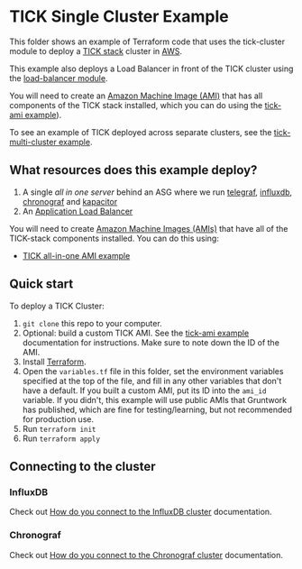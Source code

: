 # TICK Single Cluster Example

This folder shows an example of Terraform code that uses the
tick-cluster
module to deploy a [TICK stack](https://www.influxdata.com/time-series-platform/) cluster in [AWS](https://aws.amazon.com/).

This example also deploys a Load Balancer in front of the TICK cluster using the [load-balancer
module](https://github.com/gruntwork-io/terraform-aws-influx/tree/master/modules/load-balancer).

You will need to create an [Amazon Machine Image (AMI)](http://docs.aws.amazon.com/AWSEC2/latest/UserGuide/AMIs.html) 
that has all components of the TICK stack installed, which you can do using the [tick-ami 
example](https://github.com/gruntwork-io/terraform-aws-influx/tree/master/examples/tick-ami)). 

To see an example of TICK deployed across separate clusters, see the [tick-multi-cluster
example](https://github.com/gruntwork-io/terraform-aws-influx/blob/master/examples/tick-multi-cluster).

## What resources does this example deploy?

1. A single _all in one server_ behind an ASG where we run 
    [telegraf](/modules/run-telegraf), [influxdb](/modules/run-influxdb),
    [chronograf](/modules/run-chronograf) and [kapacitor](/modules/run-kapacitor)
1. An [Application Load Balancer](https://github.com/gruntwork-io/module-load-balancer)

You will need to create [Amazon Machine Images (AMIs)](http://docs.aws.amazon.com/AWSEC2/latest/UserGuide/AMIs.html) 
that have all of the TICK-stack components installed. You can do this using: 
- [TICK all-in-one AMI example](/examples/tick-ami)

## Quick start

To deploy a TICK Cluster:

1. `git clone` this repo to your computer.
1. Optional: build a custom TICK AMI. See the
   [tick-ami example](https://github.com/gruntwork-io/terraform-aws-influx/tree/master/examples/tick-ami)
   documentation for instructions. Make sure to note down the ID of the AMI.
1. Install [Terraform](https://www.terraform.io/).
1. Open the `variables.tf` file in this folder, set the environment variables specified at the top of the
   file, and fill in any other variables that don't have a default. If you built a custom AMI, put its ID into the
   `ami_id` variable. If you didn't, this example will use public AMIs that Gruntwork has published, which are fine for
   testing/learning, but not recommended for production use.
1. Run `terraform init`
1. Run `terraform apply`

## Connecting to the cluster

### InfluxDB

Check out [How do you connect to the InfluxDB 
cluster](https://github.com/gruntwork-io/terraform-aws-influx/tree/master/modules/influxdb-cluster#how-do-you-connect-to-the-influxdb-cluster)
documentation.

### Chronograf

Check out [How do you connect to the Chronograf 
cluster](https://github.com/gruntwork-io/terraform-aws-influx/tree/master/modules/chronograf-server#how-do-you-connect-to-the-chronograf-server)
documentation.
